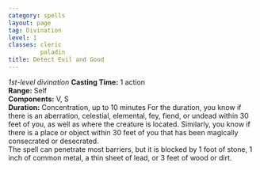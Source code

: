 ```yaml
---
category: spells
layout: page
tag: Divination
level: 1
classes: cleric
         paladin
title: Detect Evil and Good 
---
```

_1st-level divination_ 
**Casting Time:** 1 action    
**Range:** Self    
**Components:** V, S   
**Duration:** Concentration, up to 10 minutes 
For the duration, you know if there is an aberration, celestial, elemental, fey, fiend, or undead within 30 feet of you, as well as where the creature is located. Similarly, you know if there is a place or object within 30 feet of you that has been magically consecrated or desecrated.    
The spell can penetrate most barriers, but it is blocked by 1 foot of stone, 1 inch of common metal, a thin sheet of lead, or 3 feet of wood or dirt. 
